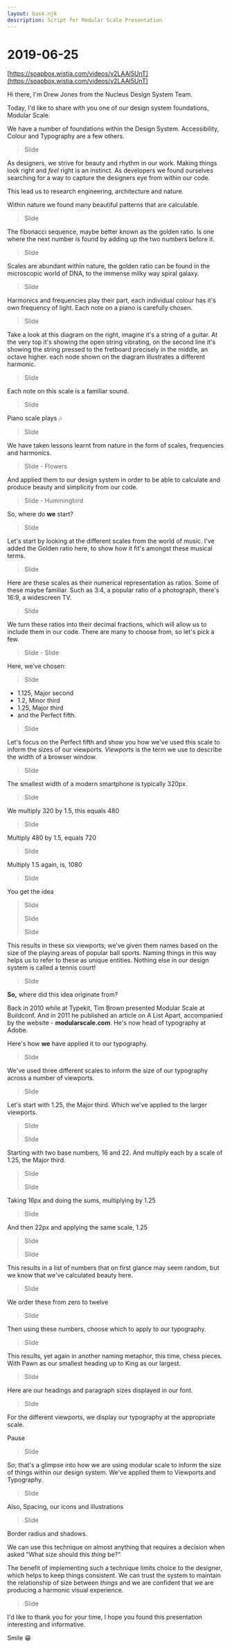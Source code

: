 ```yaml
---
layout: base.njk
description: Script for Modular Scale Presentation
---
```


# 2019-06-25

[https://soapbox.wistia.com/videos/v2LAAl5UnT](https://soapbox.wistia.com/videos/v2LAAl5UnT)

Hi there, I'm Drew Jones from the Nucleus Design System Team.

Today, I'd like to share with you one of our design system foundations, Modular Scale.

We have a number of foundations within the Design System. Accessibility, Colour and Typography are a few others.

> Slide

As designers, we strive for beauty and rhythm in our work. Making things look right and _feel_ right is an instinct. As developers we found ourselves searching for a way to capture the designers eye from within our code.

This lead us to research engineering, architecture and nature.

Within nature we found many beautiful patterns that are calculable.

> Slide

The fibonacci sequence, maybe better known as the golden ratio. Is one where the next number is found by adding up the two numbers before it.

> Slide

Scales are abundant within nature, the golden ratio can be found in the microscopic world of DNA, to the immense milky way spiral galaxy.

> Slide

Harmonics and frequencies play their part, each individual colour has it's own frequency of light. Each note on a piano is carefully chosen.

> Slide

Take a look at this diagram on the right, imagine it's a string of a guitar. At the very top it's showing the open string vibrating, on the second line it's showing the string pressed to the fretboard precisely in the middle, an octave higher. each node shown on the diagram illustrates a different harmonic.

> Slide

Each note on this scale is a familiar sound.

> Slide

Piano scale plays 🎶

> Slide

We have taken lessons learnt from nature in the form of scales, frequencies and harmonics.

> Slide - Flowers

And applied them to our design system in order to be able to calculate and produce beauty and simplicity from our code.

> Slide - Hummingbird

So, where do **we** start?

> Slide

Let's start by looking at the different scales from the world of music. I've added the Golden ratio here, to show how it fit's amongst these musical terms.

> Slide

Here are these scales as their numerical representation as ratios. Some of these maybe familiar. Such as 3:4, a popular ratio of a photograph, there's 16:9, a widescreen TV.

> Slide

We turn these ratios into their decimal fractions, which will allow us to include them in our code. There are many to choose from, so let's pick a few.

> Slide - Slide

Here, we've chosen:

> Slide

* 1.125, Major second  
* 1.2, Minor third  
* 1.25, Major third  
* and the Perfect fifth.

> Slide

Let's focus on the Perfect fifth and show you how we've used this scale to inform the sizes of our viewports. _Viewports_ is the term we use to describe the width of a browser window.

> Slide

The smallest width of a modern smartphone is typically 320px.

> Slide

We multiply 320 by 1.5, this equals 480

> Slide

Multiply 480 by 1.5, equals 720

> Slide

Multiply 1.5 again, is, 1080

> Slide

You get the idea

> Slide
>
> Slide
>
> Slide

This results in these six viewports; we've given them names based on the size of the playing areas of popular ball sports. Naming things in this way helps us to refer to these as unique entities. Nothing else in our design system is called a tennis court!

> Slide

**So,** where did this idea originate from?

Back in 2010 while at Typekit, Tim Brown presented Modular Scale at Buildconf. And in 2011 he published an article on A List Apart, accompanied by the website - **modularscale.com**. He's now head of typography at Adobe.

Here's how **we** have applied it to our typography.

> Slide

We've used three different scales to inform the size of our typography across a number of viewports.

> Slide

Let's start with 1.25, the Major third. Which we've applied to the larger viewports.

> Slide
>
> Slide

Starting with two base numbers, 16 and 22. And multiply each by a scale of 1.25, the Major third.

> Slide
>
> Slide

Taking 16px and doing the sums, multiplying by 1.25

> Slide

And then 22px and applying the same scale, 1.25

> Slide
>
> Slide

This results in a list of numbers that on first glance may seem random, but we know that we've calculated beauty here.

> Slide

We order these from zero to twelve

> Slide

Then using these numbers, choose which to apply to our typography.

> Slide

This results, yet again in another naming metaphor, this time, chess pieces. With Pawn as our smallest heading up to King as our largest.

> Slide

Here are our headings and paragraph sizes displayed in our font.

> Slide

For the different viewports, we display our typography at the appropriate scale.

Pause

> Slide

So; that's a glimpse into how we are using modular scale to inform the size of things within our design system. We've applied them to Viewports and Typography.

> Slide

Also, Spacing, our icons and illustrations

> Slide

Border radius and shadows.

We can use this technique on almost anything that requires a decision when asked "What size should this _thing_ be?"

The benefit of implementing such a technique limits choice to the designer, which helps to keep things consistent. We can trust the system to maintain the relationship of size between _things_ and we are confident that we are producing a harmonic visual experience.

> Slide

I'd like to thank you for your time, I hope you found this presentation interesting and informative.

Smile 😁


